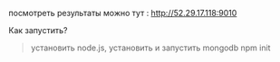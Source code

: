 посмотреть результаты можно тут : http://52.29.17.118:9010

Как запустить?
> установить node.js,
> установить и запустить mongodb
> npm init
